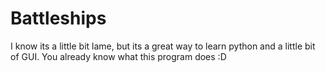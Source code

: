 # Battleships
I know its a little bit lame, but its a great way to learn python and a little bit of GUI.
  You already know what this program does :D 
